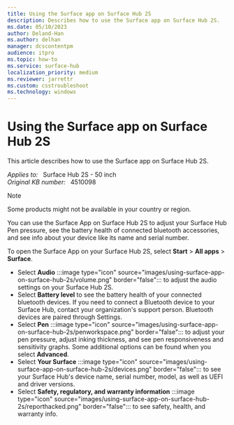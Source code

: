 ```yaml
---
title: Using the Surface app on Surface Hub 2S
description: Describes how to use the Surface app on Surface Hub 2S.
ms.date: 05/10/2023
author: Deland-Han
ms.author: delhan
manager: dcscontentpm
audience: itpro
ms.topic: how-to
ms.service: surface-hub
localization_priority: medium
ms.reviewer: jarrettr
ms.custom: csstroubleshoot
ms.technology: windows
---
```

# Using the Surface app on Surface Hub 2S

This article describes how to use the Surface app on Surface Hub 2S.

_Applies to:_ &nbsp; Surface Hub 2S - 50 inch  
_Original KB number:_ &nbsp; 4510098

> [!NOTE]
> Some products might not be available in your country or region.

You can use the Surface App on Surface Hub 2S to adjust your Surface Hub Pen pressure, see the battery health of connected bluetooth accessories, and see info about your device like its name and serial number. 

To open the Surface App on your Surface Hub 2S, select **Start** > **All apps** > **Surface**.

- Select **Audio** :::image type="icon" source="images/using-surface-app-on-surface-hub-2s/volume.png" border="false"::: to adjust the audio settings on your Surface Hub 2S.
- Select **Battery level** to see the battery health of your connected bluetooth devices. If you need to connect a Bluetooth device to your Surface Hub, contact your organization's support person. Bluetooth devices are paired through Settings.
- Select **Pen** :::image type="icon" source="images/using-surface-app-on-surface-hub-2s/penworkspace.png" border="false"::: to adjust your pen pressure, adjust inking thickness, and see pen responsiveness and sensitivity graphs. Some additional options can be found when you select **Advanced**.
- Select **Your Surface** :::image type="icon" source="images/using-surface-app-on-surface-hub-2s/devices.png" border="false"::: to see your Surface Hub's device name, serial number, model, as well as UEFI and driver versions.
- Select **Safety, regulatory, and warranty information** :::image type="icon" source="images/using-surface-app-on-surface-hub-2s/reporthacked.png" border="false"::: to see safety, health, and warranty info.
